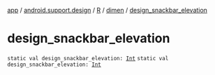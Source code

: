 [app](../../../index.md) / [android.support.design](../../index.md) / [R](../index.md) / [dimen](index.md) / [design_snackbar_elevation](.)

# design_snackbar_elevation

`static val design_snackbar_elevation: `[`Int`](https://kotlinlang.org/api/latest/jvm/stdlib/kotlin/-int/index.html)
`static val design_snackbar_elevation: `[`Int`](https://kotlinlang.org/api/latest/jvm/stdlib/kotlin/-int/index.html)